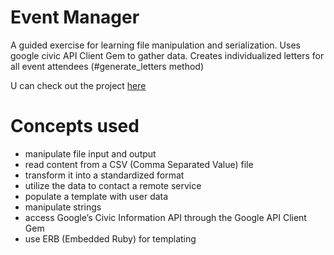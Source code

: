 # Event Manager
A guided exercise for learning file manipulation and serialization.
Uses google civic API Client Gem to gather data.
Creates individualized letters for all event attendees (#generate_letters method)

U can check out the project [here](https://www.theodinproject.com/lessons/ruby-event-manager)

# Concepts used
* manipulate file input and output
* read content from a CSV (Comma Separated Value) file
* transform it into a standardized format
* utilize the data to contact a remote service
* populate a template with user data
* manipulate strings
* access Google’s Civic Information API through the Google API Client Gem
* use ERB (Embedded Ruby) for templating